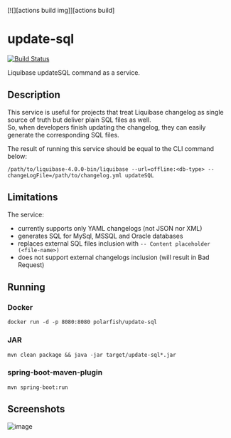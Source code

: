 [![][actions build img]][actions build]
# update-sql

[![Build Status](https://travis-ci.com/polarfish/update-sql.svg?branch=master)](https://travis-ci.com/polarfish/update-sql)

Liquibase updateSQL command as a service.  

## Description  
This service is useful for projects that treat Liquibase changelog 
as single source of truth but deliver plain SQL files as well.  
So, when developers finish updating the changelog, they can easily generate
the corresponding SQL files.  
  
The result of running this service should be equal to the CLI command below:
```shell script
/path/to/liquibase-4.0.0-bin/liquibase --url=offline:<db-type> --changeLogFile=/path/to/changelog.yml updateSQL
```

## Limitations
The service:
- currently supports only YAML changelogs (not JSON nor XML)
- generates SQL for MySql, MSSQL and Oracle databases
- replaces external SQL files inclusion with `-- Content placeholder (<file-name>)`
- does not support external changelogs inclusion (will result in Bad Request)

## Running

### Docker
```shell script
docker run -d -p 8080:8080 polarfish/update-sql
```

### JAR
```shell script
mvn clean package && java -jar target/update-sql*.jar
```

### spring-boot-maven-plugin
```shell script
mvn spring-boot:run
```

## Screenshots
![image](https://user-images.githubusercontent.com/1070579/81563018-01a21b80-9396-11ea-94ad-d5f3d11c35e7.png)